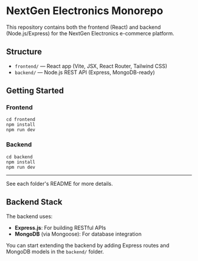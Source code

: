 # NextGen Electronics Monorepo

This repository contains both the frontend (React) and backend (Node.js/Express) for the NextGen Electronics e-commerce platform.

## Structure

- `frontend/` — React app (Vite, JSX, React Router, Tailwind CSS)
- `backend/` — Node.js REST API (Express, MongoDB-ready)

## Getting Started

### Frontend

```
cd frontend
npm install
npm run dev
```

### Backend

```
cd backend
npm install
npm run dev
```

---

See each folder's README for more details.

## Backend Stack

The backend uses:

- **Express.js**: For building RESTful APIs
- **MongoDB** (via Mongoose): For database integration

You can start extending the backend by adding Express routes and MongoDB models in the `backend/` folder.
